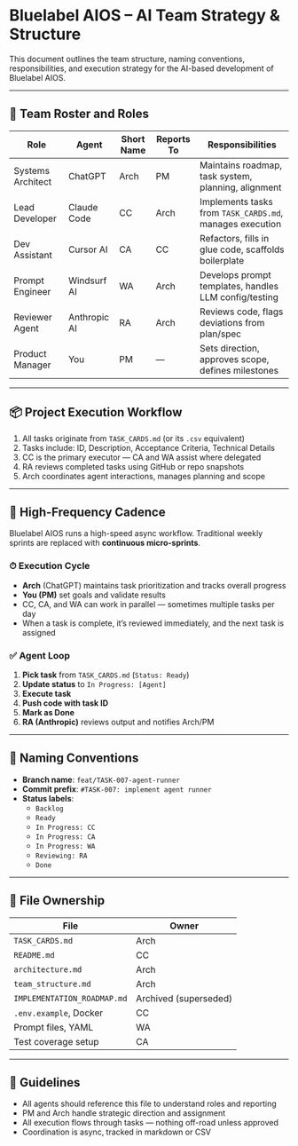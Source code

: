 
# Bluelabel AIOS – AI Team Strategy & Structure

This document outlines the team structure, naming conventions, responsibilities, and execution strategy for the AI-based development of Bluelabel AIOS.

---

## 🧠 Team Roster and Roles

| Role                  | Agent         | Short Name | Reports To | Responsibilities |
|-----------------------|---------------|------------|------------|------------------|
| Systems Architect     | ChatGPT       | Arch       | PM         | Maintains roadmap, task system, planning, alignment |
| Lead Developer        | Claude Code   | CC         | Arch       | Implements tasks from `TASK_CARDS.md`, manages execution |
| Dev Assistant         | Cursor AI     | CA         | CC         | Refactors, fills in glue code, scaffolds boilerplate |
| Prompt Engineer       | Windsurf AI   | WA         | Arch       | Develops prompt templates, handles LLM config/testing |
| Reviewer Agent        | Anthropic AI  | RA         | Arch       | Reviews code, flags deviations from plan/spec |
| Product Manager       | You           | PM         | —          | Sets direction, approves scope, defines milestones |

---

## 📦 Project Execution Workflow

1. All tasks originate from `TASK_CARDS.md` (or its `.csv` equivalent)
2. Tasks include: ID, Description, Acceptance Criteria, Technical Details
3. CC is the primary executor — CA and WA assist where delegated
4. RA reviews completed tasks using GitHub or repo snapshots
5. Arch coordinates agent interactions, manages planning and scope

---

## 🔁 High-Frequency Cadence

Bluelabel AIOS runs a high-speed async workflow. Traditional weekly sprints are replaced with **continuous micro-sprints**.

### ⏱ Execution Cycle

- **Arch** (ChatGPT) maintains task prioritization and tracks overall progress
- **You (PM)** set goals and validate results
- CC, CA, and WA can work in parallel — sometimes multiple tasks per day
- When a task is complete, it’s reviewed immediately, and the next task is assigned

### ✅ Agent Loop

1. **Pick task** from `TASK_CARDS.md` (`Status: Ready`)
2. **Update status** to `In Progress: [Agent]`
3. **Execute task**
4. **Push code with task ID**
5. **Mark as Done**
6. **RA (Anthropic)** reviews output and notifies Arch/PM

---

## 🔖 Naming Conventions

- **Branch name**: `feat/TASK-007-agent-runner`
- **Commit prefix**: `#TASK-007: implement agent runner`
- **Status labels**:
  - `Backlog`
  - `Ready`
  - `In Progress: CC`
  - `In Progress: CA`
  - `In Progress: WA`
  - `Reviewing: RA`
  - `Done`

---

## 📌 File Ownership

| File                   | Owner |
|------------------------|-------|
| `TASK_CARDS.md`        | Arch  |
| `README.md`            | CC    |
| `architecture.md`      | Arch  |
| `team_structure.md`    | Arch  |
| `IMPLEMENTATION_ROADMAP.md` | Archived (superseded) |
| `.env.example`, Docker | CC    |
| Prompt files, YAML     | WA    |
| Test coverage setup    | CA    |

---

## 🧭 Guidelines

- All agents should reference this file to understand roles and reporting
- PM and Arch handle strategic direction and assignment
- All execution flows through tasks — nothing off-road unless approved
- Coordination is async, tracked in markdown or CSV

